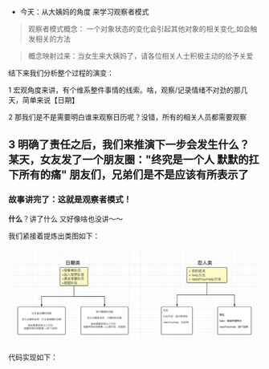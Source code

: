 
- 今天：从大姨妈的角度 来学习观察者模式
> 观察者模式概念：
一个对象状态的变化会引起其他对象的相关变化,如会触发相关的方法

> 概念映射过来：当女生来大姨妈了，请各位相关人士积极主动的给予关爱

结下来我们分析整个过程的演变：

1  宏观角度来讲，有个维系整件事情的线索。啥，观察/记录情绪不对劲的那几天，简单来说【日期】

2  那我们是不是需要明白谁来观察日历呢？没错，所有的相关人员都需要观察

3  明确了责任之后，我们来推演下一步会发生什么？
   某天，女友发了一个朋友圈："终究是一个人 默默的扛下所有的痛"
   朋友们，兄弟们是不是应该有所表示了
---
### 故事讲完了：这就是观察者模式！ 

**什么**？讲了什么 又好像啥也没讲～～

我们紧接着提炼出类图如下：

![img.png](img.png)


代码实现如下：




